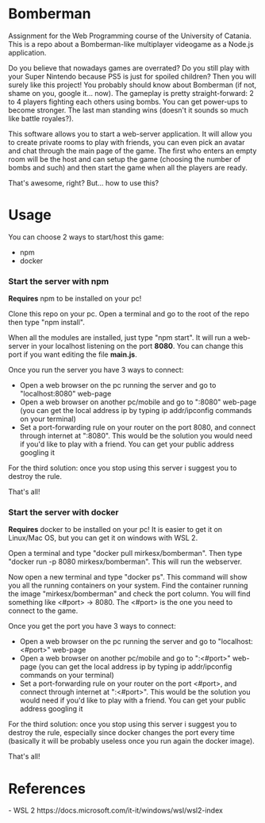 # Bomberman

Assignment for the Web Programming course of the University of Catania. This is a repo about a Bomberman-like multiplayer videogame as a Node.js application. 

Do you believe that nowadays games are overrated? Do you still play with your Super Nintendo because PS5 is just for spoiled children? Then you will surely like this project! You probably should know about Bomberman (if not, shame on you, google it... now). The gameplay is pretty straight-forward: 2 to 4 players fighting each others using bombs. You can get power-ups to become stronger. The last man standing wins (doesn't it sounds so much like battle royales?).

This software allows you to start a web-server application. It will allow you to create private rooms to play with friends, you can even pick an avatar and chat through the main page of the game. The first who enters an empty room will be the host and can setup the game (choosing the number of bombs and such) and then start the game when all the players are ready.

That's awesome, right? But... how to use this?

# Usage
<lr>
  
You can choose 2 ways to start/host this game:
- npm
- docker

<h3>Start the server with npm</h3>
<lr>
  
<strong>Requires</strong> npm to be installed on your pc!

Clone this repo on your pc. Open a terminal and go to the root of the repo then type "npm install".

When all the modules are installed, just type "npm start". It will run a web-server in your localhost listening on the port <strong>8080</strong>. You can change this port if you want editing the file <strong>main.js</strong>.

Once you run the server you have 3 ways to connect:
- Open a web browser on the pc running the server and go to "localhost:8080" web-page
- Open a web browser on another pc/mobile and go to "<local-address-ip>:8080" web-page (you can get the local address ip by typing ip addr/ipconfig commands on your terminal)
- Set a port-forwarding rule on your router on the port 8080, and connect through internet at "<public-address-ip>:8080". This would be the solution you would need if you'd like to play with a friend. You can get your public address googling it
  
For the third solution: once you stop using this server i suggest you to destroy the rule.
  
That's all!


<h3>Start the server with docker</h3>
<lr>
  
<strong>Requires</strong> docker to be installed on your pc! It is easier to get it on Linux/Mac OS, but you can get it on windows with WSL 2.

Open a terminal and type "docker pull mirkesx/bomberman". Then type "docker run -p 8080 mirkesx/bomberman". This will run the webserver.

Now open a new terminal and type "docker ps". This command will show you all the running containers on your system. Find the container running the image "mirkesx/bomberman" and check the port column. You will find something like <#port> -> 8080. The <#port> is the one you need to connect to the game. 

Once you get the port you have 3 ways to connect:
- Open a web browser on the pc running the server and go to "localhost:<#port>" web-page
- Open a web browser on another pc/mobile and go to "<local-address-ip>:<#port>" web-page (you can get the local address ip by typing ip addr/ipconfig commands on your terminal)
- Set a port-forwarding rule on your router on the port <#port>, and connect through internet at "<public-address-ip>:<#port>". This would be the solution you would need if you'd like to play with a friend. You can get your public address googling it

For the third solution: once you stop using this server i suggest you to destroy the rule, especially since docker changes the port every time (basically it will be probably useless once you run again the docker image).

That's all!

# References
<lr>
 - WSL 2 https://docs.microsoft.com/it-it/windows/wsl/wsl2-index
